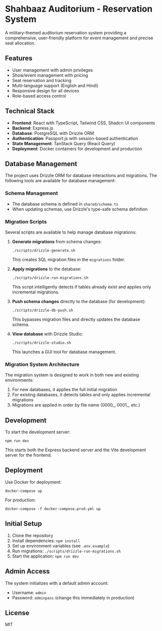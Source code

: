 # Shahbaaz Auditorium - Reservation System

A military-themed auditorium reservation system providing a comprehensive, user-friendly platform for event management and precise seat allocation.

## Features

- User management with admin privileges
- Show/event management with pricing
- Seat reservation and tracking
- Multi-language support (English and Hindi)
- Responsive design for all devices
- Role-based access control

## Technical Stack

- **Frontend**: React with TypeScript, Tailwind CSS, Shadcn UI components
- **Backend**: Express.js
- **Database**: PostgreSQL with Drizzle ORM
- **Authentication**: Passport.js with session-based authentication
- **State Management**: TanStack Query (React Query)
- **Deployment**: Docker containers for development and production

## Database Management

The project uses Drizzle ORM for database interactions and migrations. The following tools are available for database management:

### Schema Management

- The database schema is defined in `shared/schema.ts`
- When updating schemas, use Drizzle's type-safe schema definition

### Migration Scripts

Several scripts are available to help manage database migrations:

1. **Generate migrations** from schema changes:
   ```
   ./scripts/drizzle-generate.sh
   ```
   This creates SQL migration files in the `migrations` folder.

2. **Apply migrations** to the database:
   ```
   ./scripts/drizzle-run-migrations.sh
   ```
   This script intelligently detects if tables already exist and applies only incremental migrations.

3. **Push schema changes** directly to the database (for development):
   ```
   ./scripts/drizzle-db-push.sh
   ```
   This bypasses migration files and directly updates the database schema.

4. **View database** with Drizzle Studio:
   ```
   ./scripts/drizzle-studio.sh
   ```
   This launches a GUI tool for database management.

### Migration System Architecture

The migration system is designed to work in both new and existing environments:

1. For new databases, it applies the full initial migration
2. For existing databases, it detects tables and only applies incremental migrations
3. Migrations are applied in order by file name (0000_, 0001_, etc.)

## Development

To start the development server:

```
npm run dev
```

This starts both the Express backend server and the Vite development server for the frontend.

## Deployment

Use Docker for deployment:

```
docker-compose up
```

For production:

```
docker-compose -f docker-compose.prod.yml up
```

## Initial Setup

1. Clone the repository
2. Install dependencies: `npm install`
3. Set up environment variables (see `.env.example`)
4. Run migrations: `./scripts/drizzle-run-migrations.sh`
5. Start the application: `npm run dev`

## Admin Access

The system initializes with a default admin account:
- Username: `admin`
- Password: `adminpass` (change this immediately in production)

## License

MIT